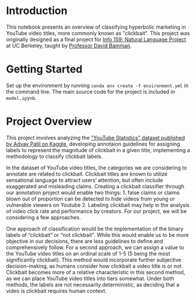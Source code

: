 # Introduction
This notebook presents an overview of classifying hyperbolic marketing in YouTube video titles, more commonly known as "clickbait". This project was originally designed as a final project for [Info 159: Natural Language Project](https://people.ischool.berkeley.edu/~dbamman/nlp23.html) at UC Berkeley, taught by [Professor David Bamman](https://people.ischool.berkeley.edu/~dbamman/).

# Getting Started
Set up the environment by running `conda env create -f environment.yml` in the command line. The main source code for the project is included in `model.ipynb`.

# Project Overview
This project involves analyzing the ["YouTube Statistics" dataset published by Advay Patil on Kaggle](https://www.kaggle.com/datasets/advaypatil/youtube-statistics?select=videos-stats.csv), developing annotaion guidelines for assigning labels to represent the magnitude of clickbait in a given title, implementing a methodology to classify clickbait labels.

In the dataset of YouTube video titles, the categories we are considering to annotate are related to clickbait. Clickbait titles are known to utilize sensational language to attract users’ attention, but often include exaggerated and misleading claims. Creating a clickbait classifier through our annotation project would enable two things: 1. false claims or claims blown out of proportion can be detected to hide videos from young or vulnerable viewers on Youtube 2. Labeling clickbait may help in the analysis of video click rate and performance by creators. For our project, we will be considering a few approaches. 

One approach of classification would be the implementation of the binary labels of “clickbait” or “not clickbait”. While this would enable us to be more objective in our decisions, there are less guidelines to define and comprehensively follow. For a second approach, we can assign a value to the YouTube video titles on an ordinal scale of 1-5 (5 being the most significantly clickbait). This method would incorporate further subjective decision-making, as humans consider how clickbait a video title is or not. Clickbait becomes more of a relative characteristic in this second method, as we can place YouTube video titles into tiers somewhat. Under both methods, the labels are not necessarily deterministic, as deciding that a video is clickbait requires human context. 